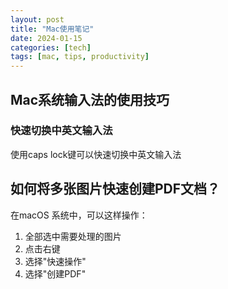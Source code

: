 ```yaml
---
layout: post
title: "Mac使用笔记"
date: 2024-01-15
categories: [tech]
tags: [mac, tips, productivity]
---
```


## Mac系统输入法的使用技巧

### 快速切换中英文输入法
使用caps lock键可以快速切换中英文输入法

## 如何将多张图片快速创建PDF文档？
在macOS 系统中，可以这样操作：
1. 全部选中需要处理的图片
2. 点击右键
3. 选择"快速操作"
4. 选择"创建PDF"